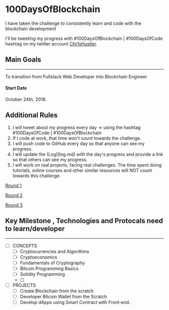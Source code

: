 # 100DaysOfBlockchain
I have taken the challenge to consistently learn and code with the blockchain development

I'll be tweeting my progress with #100DaysOfBlockchain | #100DaysOfCode hashtag on my twitter account [Chr1sHustler](https://twitter.com/Chr1sHustler).

## Main Goals
---

To transition from Fullstack Web Developer into Blockchain Engineer


#### Start Date
October 24th, 2018.

## Additional Rules

1. I will tweet about my progress every day -> using the hashtag #100DaysOfCode | #100DaysOfBlockchain
2. If I code at work, that time won't count towards the challenge.
3. I will push code to GitHub every day so that anyone can see my progress.
4. I will update the (Log)[log.md] with the day's progress and provide a link so that others can see my progress.
5. I will work on real projects, facing real challenges. The time spent doing tutorials, online courses and other similar resources will NOT count towards this challenge.


[Round 1](R1.md)

[Round 2](R2.md)

[Round 3](R3.md)

## Key Milestone , Technologies and Protocals need to learn/developer
---
* [ ] CONCEPTS
    * [ ] Cryptocurrencies and Algorithms
    * [ ] Cryptoeconomics
    * [ ] Fundamentals of Cryptography
    * [ ] Bitcoin Programming Basics
    * [ ] Solidity Programming
    * [ ] 
* [ ] PROJECTS
    * [ ] Create Blockchain from the scratch
    * [ ] Developer Bitcoin Wallet from the Scratch
    * [ ] Develop dApps using Smart Contract with Front-end.
